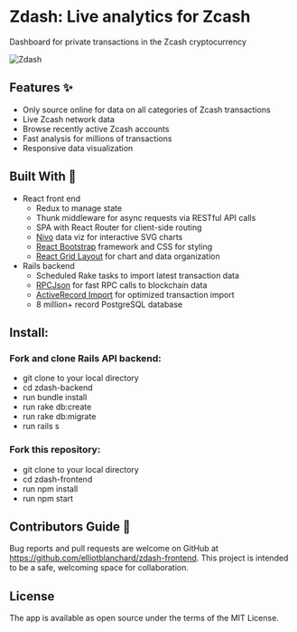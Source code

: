 # Zdash: Live analytics for Zcash
Dashboard for private transactions in the Zcash cryptocurrency

![Zdash](http://invisiblelightnetwork.com/wp-content/uploads/2021/03/zdash_comped.png)

## Features :sparkles:
* Only source online for data on all categories of Zcash transactions
* Live Zcash network data
* Browse recently active Zcash accounts
* Fast analysis for millions of transactions
* Responsive data visualization

## Built With :eyes:
* React front end
  * Redux to manage state
  * Thunk middleware for async requests via RESTful API calls
  * SPA with React Router for client-side routing
  * [Nivo](https://nivo.rocks) data viz for interactive SVG charts
  * [React Bootstrap](https://react-bootstrap.github.io) framework and CSS for styling
  * [React Grid Layout](https://www.npmjs.com/package/react-grid-layout) for chart and data organization
* Rails backend
  * Scheduled Rake tasks to import latest transaction data
  * [RPCJson](https://rubygems.org/gems/rpcjson) for fast RPC calls to blockchain data
  * [ActiveRecord Import](https://rubygems.org/gems/activerecord-import) for optimized transaction import
  * 8 million+ record PostgreSQL database

## Install:

### Fork and clone Rails API backend:
* git clone to your local directory
* cd zdash-backend
* run bundle install
* run rake db:create
* run rake db:migrate
* run rails s

### Fork this repository:
* git clone to your local directory
* cd zdash-frontend
* run npm install
* run npm start

## Contributors Guide 👋
Bug reports and pull requests are welcome on GitHub at https://github.com/elliotblanchard/zdash-frontend. This project is intended to be a safe, welcoming space for collaboration.

## License
The app is available as open source under the terms of the MIT License.